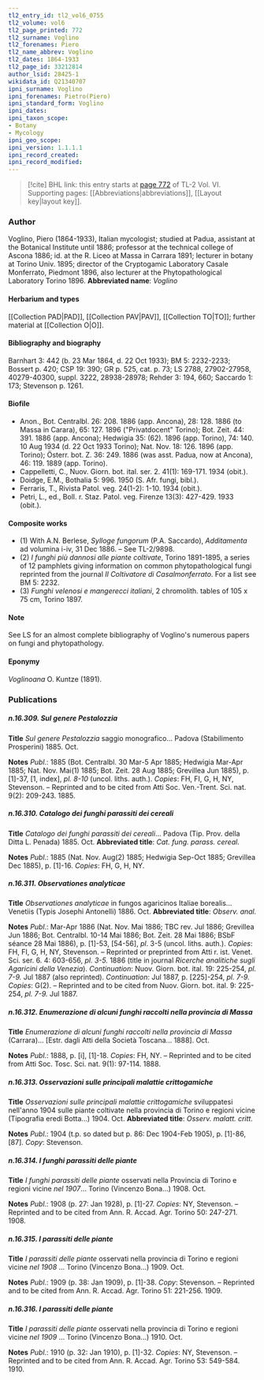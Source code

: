 ```yaml
---
tl2_entry_id: tl2_vol6_0755
tl2_volume: vol6
tl2_page_printed: 772
tl2_surname: Voglino
tl2_forenames: Piero
tl2_name_abbrev: Voglino
tl2_dates: 1864-1933
tl2_page_id: 33212814
author_lsid: 28425-1
wikidata_id: Q21340707
ipni_surname: Voglino
ipni_forenames: Pietro(Piero)
ipni_standard_form: Voglino
ipni_dates: 
ipni_taxon_scope: 
- Botany
- Mycology
ipni_geo_scope: 
ipni_version: 1.1.1.1
ipni_record_created: 
ipni_record_modified:
---
```



> [!cite] BHL link: this entry starts at [page 772](https://www.biodiversitylibrary.org/page/33212814) of TL-2 Vol. VI.
> Supporting pages: [[Abbreviations|abbreviations]], [[Layout key|layout key]].

### Author

Voglino, Piero (1864-1933), Italian mycologist; studied at Padua, assistant at the Botanical Institute until 1886; professor at the technical college of Ascona 1886; id. at the R. Liceo at Massa in Carrara 1891; lecturer in botany at Torino Univ. 1895; director of the Cryptogamic Laboratory Casale Monferrato, Piedmont 1896, also lecturer at the Phytopathological Laboratory Torino 1896. 
**Abbreviated name**: *Voglino*

#### Herbarium and types

[[Collection PAD|PAD]], [[Collection PAV|PAV]], [[Collection TO|TO]]; further material at [[Collection O|O]].

#### Bibliography and biography

Barnhart 3: 442 (b. 23 Mar 1864, d. 22 Oct 1933); BM 5: 2232-2233; Bossert p. 420; CSP 19: 390; GR p. 525, cat. p. 73; LS 2788, 27902-27958, 40279-40300, suppl. 3222, 28938-28978; Rehder 3: 194, 660; Saccardo 1: 173; Stevenson p. 1261.

#### Biofile

- Anon., Bot. Centralbl. 26: 208. 1886 (app. Ancona), 28: 128. 1886 (to Massa in Carara), 65: 127. 1896 ("Privatdocent" Torino); Bot. Zeit. 44: 391. 1886 (app. Ancona); Hedwigia 35: (62). 1896 (app. Torino), 74: 140. 10 Aug 1934 (d. 22 Oct 1933 Torino); Nat. Nov. 18: 126. 1896 (app. Torino); Österr. bot. Z. 36: 249. 1886 (was asst. Padua, now at Ancona), 46: 119. 1889 (app. Torino).
- Cappelletti, C., Nuov. Giorn. bot. ital. ser. 2. 41(1): 169-171. 1934 (obit.).
- Doidge, E.M., Bothalia 5: 996. 1950 (S. Afr. fungi, bibl.).
- Ferraris, T., Rivista Patol. veg. 24(1-2): 1-10. 1934 (obit.).
- Petri, L., ed., Boll. r. Staz. Patol. veg. Firenze 13(3): 427-429. 1933 (obit.).

#### Composite works

- (1) With A.N. Berlese, *Sylloge fungorum* (P.A. Saccardo), *Additamenta* ad volumina i-iv, 31 Dec 1886. – See TL-2/9898.
- (2) *I funghi più dannosi alle piante coltivate*, Torino 1891-1895, a series of 12 pamphlets giving information on common phytopathological fungi reprinted from the journal *Il Coltivatore di Casalmonferrato*. For a list see BM 5: 2232.
- (3) *Funghi velenosi e mangerecci italiani*, 2 chromolith. tables of 105 x 75 cm, Torino 1897.

#### Note

See LS for an almost complete bibliography of Voglino's numerous papers on fungi and phytopathology.

#### Eponymy

*Voglinoana* O. Kuntze (1891).

### Publications

##### n.16.309. Sul genere Pestalozzia

**Title**
*Sul genere Pestalozzia* saggio monografico... Padova (Stabilimento Prosperini) 1885. Oct.

**Notes**
*Publ*.: 1885 (Bot. Centralbl. 30 Mar-5 Apr 1885; Hedwigia Mar-Apr 1885; Nat. Nov. Mai(1) 1885; Bot. Zeit. 28 Aug 1885; Grevillea Jun 1885), p. \[1\]-37, \[1, index\], *pl. 8-10* (uncol. liths. auth.). *Copies*: FH, FI, G, H, NY, Stevenson. – Reprinted and to be cited from Atti Soc. Ven.-Trent. Sci. nat. 9(2): 209-243. 1885.

##### n.16.310. Catalogo dei funghi parassiti dei cereali

**Title**
*Catalogo dei funghi parassiti dei cereali*... Padova (Tip. Prov. della Ditta L. Penada) 1885. Oct.
**Abbreviated title**: *Cat. fung. parass. cereal.*

**Notes**
*Publ*.: 1885 (Nat. Nov. Aug(2) 1885; Hedwigia Sep-Oct 1885; Grevillea Dec 1885), p. \[1\]-16. *Copies*: FH, G, H, NY.

##### n.16.311. Observationes analyticae

**Title**
*Observationes analyticae* in fungos agaricinos Italiae borealis... Venetiis (Typis Josephi Antonelli) 1886. Oct.
**Abbreviated title**: *Observ. anal.*

**Notes**
*Publ*.: Mar-Apr 1886 (Nat. Nov. Mai 1886; TBC rev. Jul 1886; Grevillea Jun 1886; Bot. Centralbl. 10-14 Mai 1886; Bot. Zeit. 28 Mai 1886; BSbF séance 28 Mai 1886), p. \[1\]-53, \[54-56\], *pl*. 3-5 (uncol. liths. auth.). *Copies*: FH, FI, G, H, NY, Stevenson. – Reprinted or preprinted from Atti r. ist. Venet. Sci. ser. 6. 4: 603-656, *pl. 3-5.* 1886 (title in journal *Ricerche analitiche sugli Agaricini della Venezia*).
*Continuation*: Nuov. Giorn. bot. ital. 19: 225-254, *pl. 7-9.* Jul 1887 (also reprinted).
*Continuation*: Jul 1887, p. \[225\]-254, *pl. 7-9. Copies*: G(2). – Reprinted and to be cited from Nuov. Giorn. bot. ital. 9: 225-254, *pl. 7-9.* Jul 1887.

##### n.16.312. Enumerazione di alcuni funghi raccolti nella provincia di Massa

**Title**
*Enumerazione di alcuni funghi raccolti nella provincia di Massa* (Carrara)... \[Estr. dagli Atti della Società Toscana... 1888\]. Oct.

**Notes**
*Publ*.: 1888, p. \[i\], \[1\]-18. *Copies*: FH, NY. – Reprinted and to be cited from Atti Soc. Tosc. Sci. nat. 9(1): 97-114. 1888.

##### n.16.313. Osservazioni sulle principali malattie crittogamiche

**Title**
*Osservazioni sulle principali malattie crittogamiche* sviluppatesi nell'anno 1904 sulle piante coltivate nella provincia di Torino e regioni vicine (Tipografia eredi Botta...) 1904. Oct.
**Abbreviated title**: *Osserv. malatt. critt.*

**Notes**
*Publ*.: 1904 (t.p. so dated but p. 86: Dec 1904-Feb 1905), p. \[1\]-86, \[87\]. *Copy*: Stevenson.

##### n.16.314. I funghi parassiti delle piante

**Title**
*I funghi parassiti delle piante* osservati nella Provincia di Torino e regioni vicine *nel 1907*... Torino (Vincenzo Bona...) 1908. Oct.

**Notes**
*Publ*.: 1908 (p. 27: Jan 1928), p. \[1\]-27. *Copies*: NY, Stevenson. – Reprinted and to be cited from Ann. R. Accad. Agr. Torino 50: 247-271. 1908.

##### n.16.315. I parassiti delle piante

**Title**
*I parassiti delle piante* osservati nella provincia di Torino e regioni vicine *nel 1908* ... Torino (Vincenzo Bona...) 1909. Oct.

**Notes**
*Publ*.: 1909 (p. 38: Jan 1909), p. \[1\]-38. *Copy*: Stevenson. – Reprinted and to be cited from Ann. R. Accad. Agr. Torino 51: 221-256. 1909.

##### n.16.316. I parassiti delle piante

**Title**
*I parassiti delle piante* osservati nella provincia di Torino e regioni vicine *nel 1909* ... Torino (Vincenzo Bona...) 1910. Oct.

**Notes**
*Publ*.: 1910 (p. 32: Jan 1910), p. \[1\]-32. *Copies*: NY, Stevenson. – Reprinted and to be cited from Ann. R. Accad. Agr. Torino 53: 549-584. 1910.

